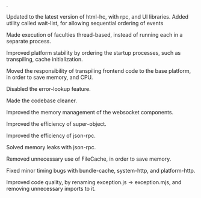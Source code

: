 .

Updated to the latest version of html-hc, with rpc, and UI libraries.
Added utility called wait-list, for allowing sequential ordering of events

Made execution of faculties thread-based, instead of running each in a separate process.

Improved platform stability by ordering the startup processes, such as transpiling, cache initialization.

Moved the responsibility of transpiling frontend code to the base platform, in order to save memory, and CPU.

Disabled the error-lookup feature.

Made the codebase cleaner.

Improved the memory management of the websocket components.

Improved the efficiency of super-object.

Improved the efficiency of json-rpc.

Solved memory leaks with json-rpc.

Removed unnecessary use of FileCache, in order to save memory.

Fixed minor timing bugs with bundle-cache, system-http, and platform-http.

Improved code quality, by renaming exception.js -> exception.mjs, and removing unnecessary imports to it.
